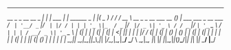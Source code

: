 _ _          _                  _  ___   __     ____                        _ _                      
  __ _ _ __ __ _  __| | | ___   _| |__  ______ _  __| |( _ ) / /_   / __ \  __ _ _ __ ___   __ _(_) |  ___ ___  _ __ ___  
 / _` | '__/ _` |/ _` | |/ / | | | '_ \|_  / _` |/ _` |/ _ \| '_ \ / / _` |/ _` | '_ ` _ \ / _` | | | / __/ _ \| '_ ` _ \ 
| (_| | | | (_| | (_| |   <| |_| | | | |/ / (_| | (_| | (_) | (_) | | (_| | (_| | | | | | | (_| | | || (_| (_) | | | | | |
 \__,_|_|  \__,_|\__,_|_|\_\\__,_|_| |_/___\__,_|\__,_|\___/ \___/ \ \__,_|\__, |_| |_| |_|\__,_|_|_(_)___\___/|_| |_| |_|
                                                                    \____/ |___/                                          
